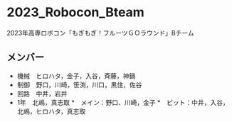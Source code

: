 # 2023_Robocon_Bteam
2023年高専ロボコン「もぎもぎ！フルーツＧＯラウンド」Bチーム
## メンバー
*  機械　ヒロハタ，金子，入谷，斉藤，神鍋
*  制御　野口，川崎，笹渕，川口，黒住，佐谷
*  回路　中井，岩井
*  1年　北嶋，真志取
*　メイン：野口、川崎，金子
*　ピット：中井，入谷，北嶋，ヒロハタ，真志取
